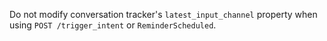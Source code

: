 Do not modify conversation tracker's ``latest_input_channel`` property when using ``POST /trigger_intent`` or ``ReminderScheduled``.
